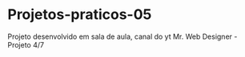 # Projetos-praticos-05
Projeto desenvolvido em sala de aula, canal do yt Mr. Web Designer - Projeto 4/7
